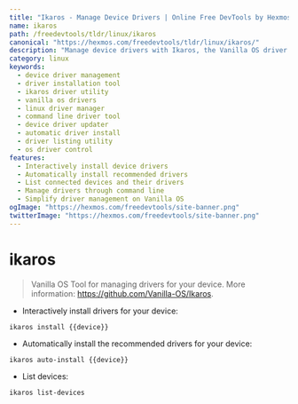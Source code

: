 ```yaml
---
title: "Ikaros - Manage Device Drivers | Online Free DevTools by Hexmos"
name: ikaros
path: /freedevtools/tldr/linux/ikaros
canonical: "https://hexmos.com/freedevtools/tldr/linux/ikaros/"
description: "Manage device drivers with Ikaros, the Vanilla OS driver management tool. Easily install, update, and list device drivers. Free online tool, no registration required."
category: linux
keywords:
  - device driver management
  - driver installation tool
  - ikaros driver utility
  - vanilla os drivers
  - linux driver manager
  - command line driver tool
  - device driver updater
  - automatic driver install
  - driver listing utility
  - os driver control
features:
  - Interactively install device drivers
  - Automatically install recommended drivers
  - List connected devices and their drivers
  - Manage drivers through command line
  - Simplify driver management on Vanilla OS
ogImage: "https://hexmos.com/freedevtools/site-banner.png"
twitterImage: "https://hexmos.com/freedevtools/site-banner.png"
---
```


# ikaros

> Vanilla OS Tool for managing drivers for your device.
> More information: <https://github.com/Vanilla-OS/Ikaros>.

- Interactively install drivers for your device:

`ikaros install {{device}}`

- Automatically install the recommended drivers for your device:

`ikaros auto-install {{device}}`

- List devices:

`ikaros list-devices`
